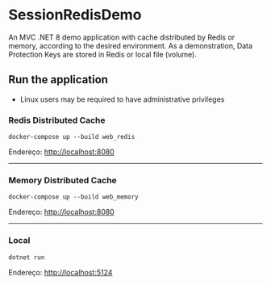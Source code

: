 # SessionRedisDemo
An MVC .NET 8 demo application with cache distributed by Redis or memory, according to the desired environment. As a demonstration, Data Protection Keys are stored in Redis or local file (volume).

## Run the application

- Linux users may be required to have administrative privileges

### Redis Distributed Cache
```
docker-compose up --build web_redis
```
Endereço:
[http://localhost:8080](http://localhost:8080/)

---

### Memory Distributed Cache
```
docker-compose up --build web_memory
```
Endereço:
[http://localhost:8080](http://localhost:8080/)

---

### Local
```
dotnet run
```
Endereço:
[http://localhost:5124](http://localhost:5124/)